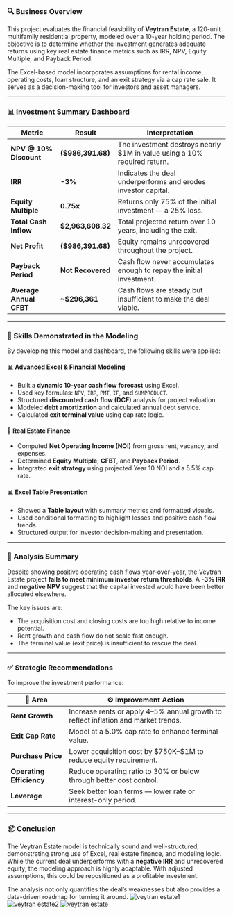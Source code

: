 ### 🔍 Business Overview

This project evaluates the financial feasibility of **Veytran Estate**, a 120-unit multifamily residential property, modeled over a 10-year holding period. The objective is to determine whether the investment generates adequate returns using key real estate finance metrics such as IRR, NPV, Equity Multiple, and Payback Period.

The Excel-based model incorporates assumptions for rental income, operating costs, loan structure, and an exit strategy via a cap rate sale. It serves as a decision-making tool for investors and asset managers.

---

### 📊 Investment Summary Dashboard

| **Metric**              | **Result**         | **Interpretation**                                                        |
| ----------------------- | ------------------ | ------------------------------------------------------------------------- |
| **NPV @ 10% Discount**  | **(\$986,391.68)** | The investment destroys nearly \$1M in value using a 10% required return. |
| **IRR**                 | **-3%**            | Indicates the deal underperforms and erodes investor capital.             |
| **Equity Multiple**     | **0.75x**          | Returns only 75% of the initial investment — a 25% loss.                  |
| **Total Cash Inflow**   | **\$2,963,608.32** | Total projected return over 10 years, including the exit.                 |
| **Net Profit**          | **(\$986,391.68)** | Equity remains unrecovered throughout the project.                        |
| **Payback Period**      | **Not Recovered**  | Cash flow never accumulates enough to repay the initial investment.       |
| **Average Annual CFBT** | **\~\$296,361**    | Cash flows are steady but insufficient to make the deal viable.           |

---

### 🧠 Skills Demonstrated in the Modeling

By developing this model and dashboard, the following skills were applied:

#### 📊 **Advanced Excel & Financial Modeling**

* Built a **dynamic 10-year cash flow forecast** using Excel.
* Used key formulas: `NPV`, `IRR`, `PMT`, `IF`, and `SUMPRODUCT`.
* Structured **discounted cash flow (DCF)** analysis for project valuation.
* Modeled **debt amortization** and calculated annual debt service.
* Calculated **exit terminal value** using cap rate logic.

#### 📐 **Real Estate Finance**

* Computed **Net Operating Income (NOI)** from gross rent, vacancy, and expenses.
* Determined **Equity Multiple**, **CFBT**, and **Payback Period**.
* Integrated **exit strategy** using projected Year 10 NOI and a 5.5% cap rate.

#### 📊 **Excel Table Presentation**

* Showed a **Table layout** with summary metrics and formatted visuals.
* Used conditional formatting to highlight losses and positive cash flow trends.
* Structured output for investor decision-making and presentation.

---

### 🔎 Analysis Summary

Despite showing positive operating cash flows year-over-year, the Veytran Estate project **fails to meet minimum investor return thresholds**. A **-3% IRR** and **negative NPV** suggest that the capital invested would have been better allocated elsewhere.

The key issues are:

* The acquisition cost and closing costs are too high relative to income potential.
* Rent growth and cash flow do not scale fast enough.
* The terminal value (exit price) is insufficient to rescue the deal.

---

### ✅ Strategic Recommendations

To improve the investment performance:

| 📌 **Area**              | ⚙️ **Improvement Action**                                                          |
| ------------------------ | ---------------------------------------------------------------------------------- |
| **Rent Growth**          | Increase rents or apply 4–5% annual growth to reflect inflation and market trends. |
| **Exit Cap Rate**        | Model at a 5.0% cap rate to enhance terminal value.                                |
| **Purchase Price**       | Lower acquisition cost by \$750K–\$1M to reduce equity requirement.                |
| **Operating Efficiency** | Reduce operating ratio to 30% or below through better cost control.                |
| **Leverage**             | Seek better loan terms — lower rate or interest-only period.                       |

---

### 📦 Conclusion

The Veytran Estate model is technically sound and well-structured, demonstrating strong use of Excel, real estate finance, and modeling logic. While the current deal underperforms with a **negative IRR** and unrecovered equity, the modeling approach is highly adaptable. With adjusted assumptions, this could be repositioned as a profitable investment.

The analysis not only quantifies the deal’s weaknesses but also provides a data-driven roadmap for turning it around.
![veytran estate1](https://github.com/user-attachments/assets/c66108b1-45f0-41d7-b0a5-7ea6d097987d)
![veytran estate2](https://github.com/user-attachments/assets/5c44e567-8da3-4310-a680-abc1f063fe8c)
![veytran estate](https://github.com/user-attachments/assets/0205a357-fb60-437a-b25e-98fcedc7fcf6)

